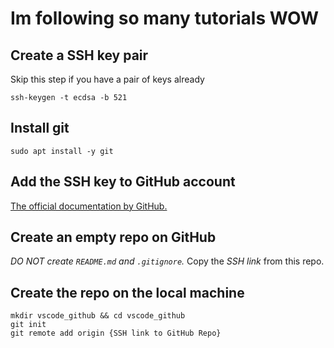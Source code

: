 # Im following so many tutorials WOW


## Create a SSH key pair

Skip this step if you have a pair of keys already

```shell
ssh-keygen -t ecdsa -b 521
```

## Install git

```shell
sudo apt install -y git
```

## Add the SSH key to GitHub account

[The official documentation by GitHub.](https://help.github.com/en/github/aut...)

## Create an empty repo on GitHub

*DO NOT create `README.md` and `.gitignore`.*
Copy the *SSH link* from this repo.

## Create the repo on the local machine

```shell
mkdir vscode_github && cd vscode_github
git init
git remote add origin {SSH link to GitHub Repo}
```